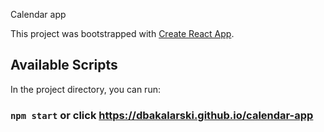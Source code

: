 Calendar app

This project was bootstrapped with [Create React App](https://github.com/facebook/create-react-app).

## Available Scripts

In the project directory, you can run:

### `npm start` or click https://dbakalarski.github.io/calendar-app

